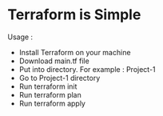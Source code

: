 # Terraform is Simple
Usage : 
- Install Terraform on your machine
- Download main.tf file
- Put into directory. For example : Project-1
- Go to Project-1 directory
- Run terraform init
- Run terraform plan
- Run terraform apply
